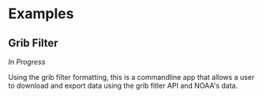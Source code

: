 # Examples

## Grib Filter

*In Progress*

Using the grib filter formatting, this is a commandline app that allows a user to download and export data using the grib fitler API and NOAA's data.